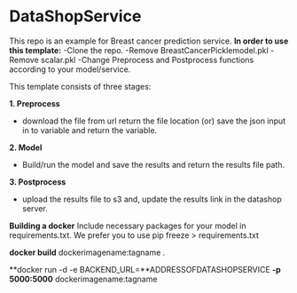 # DataShopService

This repo is an example for Breast cancer prediction service. 
**In order to use this template:**
-Clone the repo.
-Remove BreastCancerPicklemodel.pkl
-Remove scalar.pkl
-Change Preprocess and Postprocess functions according to your model/service.


This template consists of three stages:

**1. Preprocess**

- download the file from url return the file location (or) save the json input in to variable and return the variable.
 
**2. Model**

- Build/run the model and save the results and return the results file path. 

**3. Postprocess**

- upload the results file to s3 and, update the results link in the datashop server. 

**Building a docker**
Include necessary packages for your model in requirements.txt. We prefer you to use pip freeze > requirements.txt 

**docker build** dockerimagename:tagname .

**docker run -d -e BACKEND_URL=**ADDRESSOFDATASHOPSERVICE **-p 5000:5000** dockerimagename:tagname
